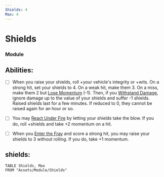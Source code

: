 ```yaml
---
Shields: 4
Max: 4
---
```

# Shields
### Module


## Abilities:
- [ ] When you raise your shields, roll +your vehicle's integrity or +wits. On a strong hit, set your shields to 4. On a weak hit, make them 3. On a miss, make them 2 but [Lose Momentum](Lose_Momentum.md) (-1). Then, if you [Withstand Damage](Withstand_Damage.md), ignore damage up to the value of your shields and suffer -1 shields. Raised shields last for a few minutes. If reduced to 0, they cannot be raised again for an hour or so.

- [ ] You may [React Under Fire](React_Under_Fire.md) by letting your shields take the blow. If you do, roll +shields and take +2 momentum on a hit.

- [ ] When you [Enter the Fray](Enter_the_Fray.md) and score a strong hit, you may raise your shields to 3 without rolling. If you do, take +1 momentum.

## shields:
```dataview
TABLE Shields, Max
FROM "Assets/Module/Shields"
```